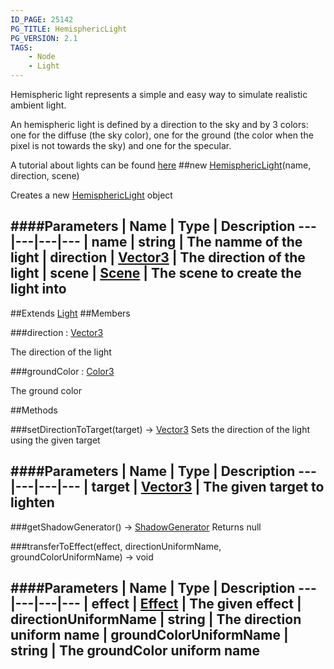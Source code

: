 ```yaml
---
ID_PAGE: 25142
PG_TITLE: HemisphericLight
PG_VERSION: 2.1
TAGS:
    - Node
    - Light
---
```


Hemispheric light represents a simple and easy way to simulate realistic ambient light.

An hemispheric light is defined by a direction to the sky and by 3 colors: one for the diffuse (the sky color), one for the ground (the color when the pixel is not towards the sky) and one for the specular.

A tutorial about lights can be found [here](http://doc.babylonjs.com/tutorials/06._Lights)
##new [HemisphericLight](/classes/HemisphericLight)(name, direction, scene)




Creates a new [HemisphericLight](/classes/HemisphericLight) object






####Parameters
 | Name | Type | Description
---|---|---|---
 | name | string | The namme of the light
 | direction | [Vector3](/classes/Vector3) | The direction of the light
 | scene | [Scene](/classes/Scene) | The scene to create the light into
---

##Extends
 [Light](/classes/Light)
##Members

###direction : [Vector3](/classes/Vector3)





The direction of the light




###groundColor : [Color3](/classes/Color3)





The ground color















##Methods

###setDirectionToTarget(target) &rarr; [Vector3](/classes/Vector3)
Sets the direction of the light using the given target







####Parameters
 | Name | Type | Description
---|---|---|---
 | target | [Vector3](/classes/Vector3) | The given target to lighten
---

###getShadowGenerator() &rarr; [ShadowGenerator](/classes/ShadowGenerator)
Returns null








###transferToEffect(effect, directionUniformName, groundColorUniformName) &rarr; void

####Parameters
 | Name | Type | Description
---|---|---|---
 | effect | [Effect](/classes/Effect) | The given effect
 | directionUniformName | string | The direction uniform name
 | groundColorUniformName | string | The groundColor uniform name
---

